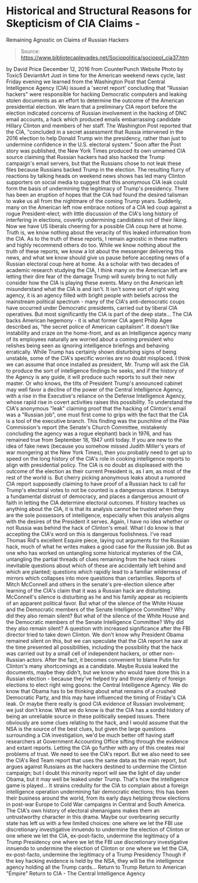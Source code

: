 # Historical and Structural Reasons for Skepticism of CIA Claims - 
Remaining Agnostic on Claims of Russian Hackers

> Source: https://www.bibliotecapleyades.net/Sociopolitica/sociopol_cia37.htm

by David Price December 12, 2016 from CounterPunch Website
Photo by Toxic5
DeviantArt
Just in time for the American weekend news cycle, last Friday evening we learned from the Washington Post that Central Intelligence Agency (CIA) issued a 'secret report' concluding that "Russian hackers" were responsible for hacking Democratic computers and leaking stolen documents as an effort to determine the outcome of the American presidential election.
We learn that a preliminary CIA report before the election indicated concerns of Russian involvement in the hacking of DNC email accounts, a hack which produced emails embarrassing candidate Hillary Clinton and members of her staff. The Washington Post reported that the CIA,
"concluded in a secret assessment that Russia intervened in the 2016 election to help Donald Trump win the presidency, rather than just to undermine confidence in the U.S. electoral system."
Soon after the Post story was published, the New York Times produced its own unnamed CIA source claiming that Russian hackers had also hacked the Trump campaign's email servers, but that the Russians chose to not leak these files because Russians backed Trump in the election. The resulting flurry of reactions by talking heads on weekend news shows has led many Clinton supporters on social media to suggest that this anonymous CIA leak could form the basis of undermining the legitimacy of Trump's presidency.
There has been an eruption of hopes that the CIA had found the desired talisman to wake us all from the nightmare of the coming Trump years.
Suddenly, many on the American left now embrace notions of a CIA led coup against a rogue President-elect; with little discussion of the CIA's long history of interfering in elections, covertly undermining candidates not of their liking.
Now we have US liberals cheering for a possible CIA coup here at home. Truth is, we know nothing about the veracity of this leaked information from the CIA. As to the truth of these reports, I remain agnostic in these matters and highly recommend others do too.
While we know nothing about the truth of these reports, we know a lot about the messenger delivering this news, and what we know should give us pause before accepting news of a Russian electoral coup here at home.
As a scholar with two decades of academic research studying the CIA, I think many on the American left are letting their dire fear of the damage Trump will surely bring to not fully consider how the CIA is playing these events.
Many on the American left misunderstand what the CIA is and isn't.
It isn't some sort of right wing agency, it is an agency filled with bright people with beliefs across the mainstream political spectrum - many of the CIA's anti-democratic coups have occurred under Democratic presidents, carried out by liberal CIA operatives.
But most significantly the CIA is part of the deep state... The CIA backs American hegemony - it is what former CIA agent Philip Agee described as,
"the secret police of American capitalism".
It doesn't like instability and craze on the home-front, and as an Intelligence agency many of its employees naturally are worried about a coming president who relishes being seen as ignoring intelligence briefings and behaving erratically.
While Trump has certainly shown disturbing signs of being unstable, some of the CIA's specific worries are no doubt misplaced.
I think we can assume that once installed as president, Mr. Trump will ask the CIA to produce the sort of intelligence findings he seeks, and if the history of the Agency is any guide, it will produce such reports to suit their new master.
Or who knows, the tilts of President Trump's announced cabinet may well favor a decline of the power of the Central Intelligence Agency, with a rise in the Executive's reliance on the Defense Intelligence Agency, whose rapid rise in covert activities raises this possibility. To understand the CIA's anonymous "leak" claiming proof that the hacking of Clinton's email was a "Russian job", one must first come to grips with the fact that the CIA is a tool of the executive branch.
This finding was the punchline of the Pike Commission's report (the Senate's Church Committee, mistakenly concluding the agency was a rogue elephant) back in 1976, and has remained true from September 18, 1947 until today.
If you are new to the idea of fake news (because you somehow missed Judith Miller's years of war mongering at the New York Times), then you probably need to get up to speed on the long history of the CIA's role in cooking intelligence reports to align with presidential policy. The CIA is no doubt as displeased with the outcome of the election as their current President is, as I am, as most of the rest of the world is.
But cherry picking anonymous leaks about a rumored CIA report supposedly claiming to have proof of a Russian hack to call for Trump's electoral votes to not be counted is a dangerous stance.
It betrays a fundamental distrust of democracy, and places a dangerous amount of faith in letting the CIA determine electoral outcomes.
If history teaches us anything about the CIA, it is that its analysis cannot be trusted when they are the sole possessors of intelligence, especially when this analysis aligns with the desires of the President it serves. Again, I have no idea whether or not Russia was behind the hack of Clinton's email. What I do know is that accepting the CIA's word on this is dangerous foolishness.
I've read Thomas Rid's excellent Esquire piece, laying out arguments for the Russian hack, much of what he writes makes a good case for the Russian job.
But as one who has worked on untangling some historical mysteries of the CIA, untangling the partial threads of clues remaining from the hack raises inevitable questions about which of these are accidentally left behind and which are planted; questions which rapidly lead to a familiar wilderness of mirrors which collapses into more questions than certainties. Reports of Mitch McConnell and others in the senate's pre-election silence after learning of the CIA's claim that it was a Russian hack are disturbing.
McConnell's silence is disturbing as he and his family appear as recipients of an apparent political favor.
But what of the silence of the White House and the Democratic members of the Senate Intelligence Committee? Why did they also remain silent?
But what of the silence of the White House and the Democratic members of the Senate Intelligence Committee?
Why did they also remain silent?
A question with increased significance after the FBI director tried to take down Clinton.
We don't know why President Obama remained silent on this, but we can speculate that the CIA report he saw at the time presented all possibilities, including the possibility that the hack was carried out by a small cell of independent hackers, or other non-Russian actors.
After the fact, it becomes convenient to blame Putin for Clinton's many shortcomings as a candidate.
Maybe Russia leaked the documents, maybe they didn't, but we know who would have done this in a Russian election - because they've helped try and throw plenty of foreign elections to elect right wing goons:
the Central Intelligence Agency.
We do know that Obama has to be thinking about what remains of a crushed Democratic Party, and this may have influenced the timing of Friday's CIA leak.
Or maybe there really is good CIA evidence of Russian involvement; we just don't know. What we do know is that the CIA has a sordid history of being an unreliable source in these politically seeped issues.
There obviously are some clues relating to the hack, and I would assume that the NSA is the source of the best clues, but given the large questions surrounding a CIA investigation, we'd be much better off having staff researchers at Government Accounting Office sifting through the evidence and extant reports.
Letting the CIA go further with any of this creates real problems of trust. We need to see the CIA's report.
But we also need to see the CIA's Red Team report that uses the same data as the main report, but argues against Russians as the hackers destined to undermine the Clinton campaign; but I doubt this minority report will see the light of day under Obama, but it may well be leaked under Trump.
That's how the intelligence game is played... It strains credulity for the CIA to complain about a foreign intelligence operation undermining fair democratic elections; this has been their business around the world, from its early days helping throw elections in post-war Europe to Cold War campaigns in Central and South America.
The CIA's own history of electoral shenanigans makes them an untrustworthy character in this drama. Maybe our overbearing security state has left us with a few limited choices:
one where we let the FBI use discretionary investigative innuendo to undermine the election of Clinton or one where we let the CIA, ex-post-facto, undermine the legitimacy of a Trump Presidency
one where we let the FBI use discretionary investigative innuendo to undermine the election of Clinton
or one where we let the CIA, ex-post-facto, undermine the legitimacy of a Trump Presidency
Though if the key hacking evidence is held by the NSA, they will be the intelligence agency holding all the Trump cards...
Return to Trump
Return to American "Empire"
Return to CIA - The Central Intelligence Agency
